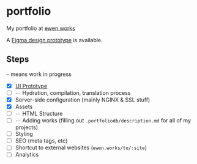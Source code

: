 # portfolio

My portfolio at [ewen.works](https://ewen.works)

A [Figma design prototype](https://www.figma.com/file/UvxKH6pmm2CH8aodkMGmQi/ewen.works?node-id=426%3A77) is available.

## Steps

`⋯` means work in progress

- [x] [UI Prototype](https://www.figma.com/file/UvxKH6pmm2CH8aodkMGmQi/ewen.works?node-id=426%3A77)
- [ ] ⋯ Hydration, compilation, translation process
- [x] Server-side configuration (mainly NGINX & SSL stuff)
- [x] Assets
- [ ] ⋯ HTML Structure
- [ ] ⋯ Adding works (filling out `.portfoliodb/description.md` for all of my projects)
- [ ] Styling
- [ ] SEO (meta tags, etc)
- [ ] Shortcut to external websites (`ewen.works/to/:site`)
- [ ] Analytics
